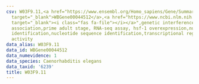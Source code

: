```yaml
---
csv: W03F9.11,<a href="https://www.ensembl.org/Homo_sapiens/Gene/Summary?db=core;g=WBGene00044512"
  target="_blank">WBGene00044512</a>,<a href="https://www.ncbi.nlm.nih.gov/pubmed/30894454"
  target="_blank"><i class="fas fa-file"></i></a>",genetic interference,functional
  association,prime adult stage, RNA-seq assay, hsf-1 overexpression,nucleotide sequence
  identification,nucleotide sequence identification,transcriptional regulation,up-regulates
  activity
data_alias: W03F9.11
data_id: WBGene00044512
data_numevidence: 1
data_species: Caenorhabditis elegans
data_taxid: '6239'
title: W03F9.11
---
```

